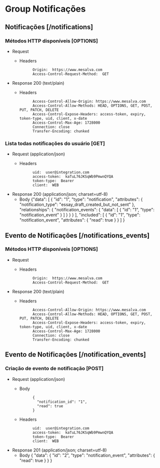 # Group Notificações

## Notificações [/notifications]
### Métodos HTTP disponíveis [OPTIONS]

+ Request

    + Headers

                Origin:  https://www.mesalva.com
                Access-Control-Request-Method:  GET


+ Response 200 (text/plain)

    + Headers

                Access-Control-Allow-Origin: https://www.mesalva.com
                Access-Control-Allow-Methods: HEAD, OPTIONS, GET, POST, PUT, PATCH, DELETE
                Access-Control-Expose-Headers: access-token, expiry, token-type, uid, client, x-date
                Access-Control-Max-Age: 1728000
                Connection: close
                Transfer-Encoding: chunked

### Lista todas notificações do usuário [GET]

+ Request (application/json)
    + Headers

                uid:  user@integration.com
                access-token:  kaTuL76JKSqWb9PmwnQYQA
                token-type:  Bearer
                client:  WEB

+ Response 200 (application/json; charset=utf-8)
    + Body
                {"data": [
                  {
                    "id": "1",
                    "type": "notification",
                    "attributes": {
                      "notification_type": "essay_draft_created_but_not_sent"
                    },
                    "relationships": {
                      "notification_events": {
                        "data": [
                          {
                            "id": "1",
                            "type": "notification_event"
                          }
                        ]
                      }
                    }
                  }
                ],
                "included": [
                  {
                    "id": "1",
                    "type": "notification_event",
                    "attributes": {
                      "read": true
                    }
                  }
                ]
              }

## Evento de Notificações [/notifications_events]
### Métodos HTTP disponíveis [OPTIONS]

+ Request

    + Headers

                Origin:  https://www.mesalva.com
                Access-Control-Request-Method:  GET


+ Response 200 (text/plain)

    + Headers

                Access-Control-Allow-Origin: https://www.mesalva.com
                Access-Control-Allow-Methods: HEAD, OPTIONS, GET, POST, PUT, PATCH, DELETE
                Access-Control-Expose-Headers: access-token, expiry, token-type, uid, client, x-date
                Access-Control-Max-Age: 1728000
                Connection: close
                Transfer-Encoding: chunked

## Evento de Notificações [/notification_events]
### Criação de evento de notificação [POST]


+ Request (application/json)
    + Body

                {
                  "notification_id": "1",
                  "read": true
                }
    + Headers

                uid:  user@integration.com
                access-token:  kaTuL76JKSqWb9PmwnQYQA
                token-type:  Bearer
                client:  WEB

+ Response 201 (application/json; charset=utf-8)
    + Body
                {
                  "data": {
                    "id": "2",
                    "type": "notification_event",
                    "attributes": {
                      "read": true
                    }
                  }
                }

